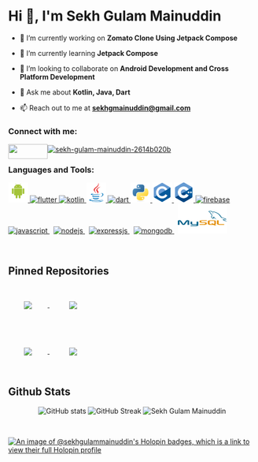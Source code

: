 # Hi 👋, I'm Sekh Gulam Mainuddin

- 🔭 I’m currently working on **Zomato Clone Using Jetpack Compose**

- 🌱 I’m currently learning **Jetpack Compose**

- 👯 I’m looking to collaborate on **Android Development and Cross Platform Development**

- 💬 Ask me about **Kotlin, Java, Dart**

- 📫 Reach out to me at **sekhgmainuddin@gmail.com**

<h3 align="left">Connect with me:</h3>

<p align="left">
  <a href="mailto:sekhgmainuddin@gmail.com"><img align="left" height="30" width="80" src="https://ssl.gstatic.com/ui/v1/icons/mail/rfr/logo_gmail_lockup_dark_1x_r5.png" /></a>
<a href="https://linkedin.com/in/sekh-gulam-mainuddin-2614b020b" target="blank"><img align="center" src="https://raw.githubusercontent.com/rahuldkjain/github-profile-readme-generator/master/src/images/icons/Social/linked-in-alt.svg" alt="sekh-gulam-mainuddin-2614b020b" height="30" width="40" /></a>
</p>

<h3 align="left">Languages and Tools:</h3>

<p align="left"> 
  <a href="https://developer.android.com" target="_blank" rel="noreferrer"> <img src="https://raw.githubusercontent.com/devicons/devicon/master/icons/android/android-original-wordmark.svg" alt="android" width="40" height="40"/> </a>
  <a href="https://flutter.dev" target="_blank" rel="noreferrer"> <img src="https://www.vectorlogo.zone/logos/flutterio/flutterio-icon.svg" alt="flutter" width="40" height="40"/> </a> 
  <a href="https://kotlinlang.org" target="_blank" rel="noreferrer"> <img src="https://www.vectorlogo.zone/logos/kotlinlang/kotlinlang-icon.svg" alt="kotlin" width="40" height="40"/> </a> 
   <a href="https://www.java.com" target="_blank" rel="noreferrer"> <img src="https://raw.githubusercontent.com/devicons/devicon/master/icons/java/java-original.svg" alt="java" width="40" height="40"/> </a>
  <a href="https://dart.dev" target="_blank" rel="noreferrer"> <img src="https://github.com/SekhGulamMainuddin/SekhGulamMainuddin/assets/73953395/f40c0fdc-4889-4589-96cb-19a133269ab3" alt="dart" width="40" height="40"/> </a>
  <a href="https://www.python.org" target="_blank" rel="noreferrer"> <img src="https://raw.githubusercontent.com/devicons/devicon/master/icons/python/python-original.svg" alt="python" width="40" height="40"/> </a>
  <a href="https://www.cprogramming.com/" target="_blank" rel="noreferrer"> <img src="https://raw.githubusercontent.com/devicons/devicon/master/icons/c/c-original.svg" alt="c" width="40" height="40"/> </a> 
  <a href="https://www.w3schools.com/cpp/" target="_blank" rel="noreferrer"> <img src="https://raw.githubusercontent.com/devicons/devicon/master/icons/cplusplus/cplusplus-original.svg" alt="cplusplus" width="40" height="40"/> </a>
  <a href="https://firebase.google.com/" target="_blank" rel="noreferrer"> <img src="https://www.vectorlogo.zone/logos/firebase/firebase-icon.svg" alt="firebase" width="40" height="40"/> </a>   
  <a href="https://www.javascript.com" target="_blank" rel="noreferrer"> <img src="https://cdn.iconscout.com/icon/free/png-512/free-javascript-2038874-1720087.png?f=avif&w=256" alt="javascript" width="60" height="60"/> </a> &nbsp; 
  <a href="https://nodejs.org/en" target="_blank" rel="noreferrer"> <img src="https://nodejs.org/static/images/logo.svg" alt="nodejs" width="100" height="60"/> </a> &nbsp; 
   <a href="https://expressjs.com" target="_blank" rel="noreferrer"> <img src="https://ajeetchaulagain.com/static/7cb4af597964b0911fe71cb2f8148d64/8d565/express-js.webp" alt="expressjs" width="60" height="60"/> </a> &nbsp; 
   <a href="https://www.mongodb.com" target="_blank" rel="noreferrer"> <img src="https://newrelic.com/sites/default/files/styles/800w/public/2021-10/mongo_logo.jpg?itok=Z1PabBZB" alt="mongodb" width="100" height="60"/> </a> &nbsp;
  <a href="https://www.mysql.com/" target="_blank" rel="noreferrer"> <img src="https://raw.githubusercontent.com/devicons/devicon/master/icons/mysql/mysql-original-wordmark.svg" alt="mysql" width="100" height="60"/> </a>
  </p>
<br>

## Pinned Repositories

<p>
  <a href="https://github.com/SekhGulamMainuddin/LearnWithFun">
  <img align="center" style="margin:2rem 2rem" src="https://github-readme-stats.vercel.app/api/pin/?username=SekhGulamMainuddin&repo=LearnWithFun&title_color=ffffff&text_color=c9cacc&icon_color=6bd600&bg_color=000000" />
</a>
  &nbsp;
  <a href="https://github.com/SekhGulamMainuddin/Time-Share">
  <img align="center" style="margin:2rem 2rem" src="https://github-readme-stats.vercel.app/api/pin/?username=SekhGulamMainuddin&repo=Time-Share&title_color=ffffff&text_color=c9cacc&icon_color=6bd600&bg_color=000000" />
</a>
</p>
<p>
  <a href="https://github.com/SekhGulamMainuddin/Zomato-Clone-Flutter">
  <img align="center" style="margin:2rem 2rem" src="https://github-readme-stats.vercel.app/api/pin/?username=SekhGulamMainuddin&repo=Zomato-Clone-Flutter&title_color=ffffff&text_color=c9cacc&icon_color=6bd600&bg_color=000000" />
</a>
  &nbsp;
  <a href="https://github.com/SekhGulamMainuddin/DSA-Problems">
  <img align="center" style="margin:2rem 2rem" src="https://github-readme-stats.vercel.app/api/pin/?username=SekhGulamMainuddin&repo=DSA-Problems&title_color=ffffff&text_color=c9cacc&icon_color=6bd600&bg_color=000000" />
</a>
</p>


## Github Stats

<p align="center">
  <img src="https://github-readme-stats-sigma-five.vercel.app/api?username=SekhGulamMainuddin&show_icons=true&theme=chartreuse-dark" alt="GitHub stats" height="150"/>
  <img src="https://github-readme-streak-stats.herokuapp.com/?user=SekhGulamMainuddin&theme=chartreuse-dark" alt="GitHub Streak" height="150"/>
  <img src="https://github-readme-stats-sigma-five.vercel.app/api/top-langs?username=SekhGulamMainuddin&show_icons=true&locale=en&layout=compact&theme=chartreuse-dark" alt="Sekh Gulam Mainuddin" />
</p>

</br>

[![An image of @sekhgulammainuddin's Holopin badges, which is a link to view their full Holopin profile](https://holopin.me/sekhgulammainuddin)](https://holopin.io/@sekhgulammainuddin)


